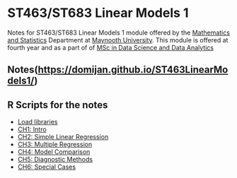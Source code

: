 # ST463/ST683 Linear Models 1


Notes for ST463/ST683 Linear Models 1 module offered by the [Mathematics and Statistics](https://www.maynoothuniversity.ie/mathematics-and-statistics) Department at [Maynooth University](https://www.maynoothuniversity.ie/).
This module is offered at fourth year and as a part of of [MSc in Data Science and Data Analytics](https://www.maynoothuniversity.ie/study-maynooth/postgraduate-studies/courses/msc-data-science-and-analytics)

## Notes(https://domijan.github.io/ST463LinearModels1/)

## R Scripts for the notes
* [Load libraries](/scripts/index.R)
* [CH1: Intro](/scripts/01-intro.R)
* [CH2: Simple Linear Regression](/scripts/02-SLR.R)
* [CH3: Multiple Regression](/scripts/03-MultipleRegression.R)
* [CH4: Model Comparison](/scripts/04-ModelComparisons.R)
* [CH5: Diagnostic Methods](/scripts/05-DiagnosticMethods.R)
* [CH6: Special Cases](/scripts/06-SpecialCases.R)
